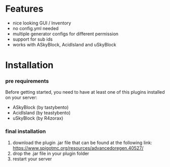 <!-- TITLE: Advanced Ore Gen -->
<!-- SUBTITLE: A simple way to change the ore generator! -->

# Features
* nice looking GUI / Inventory
* no config.yml needed
* multiple generator configs for different permission
* support for sub ids
* works with ASkyBlock, AcidIsland and uSkyBlock
# Installation

### pre requirements

Before getting started, you need to have at least one of this plugins installed on your server:
* ASkyBlock (by tastybento)
* AcidIsland (by teastybento)
* uSkyBlock (by R4zorax)

### final installation

1. download the plugin .jar file that can be found at the following link:  https://www.spigotmc.org/resources/advancedoregen.40527/
2. drop the .jar file in your plugin folder
3. restart your server






